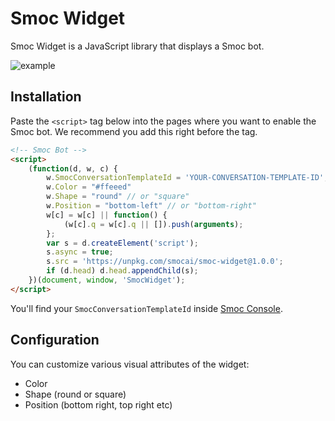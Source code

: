 # Smoc Widget

Smoc Widget is a JavaScript library that displays a Smoc bot.

![example](./docs/example.png)

## Installation

Paste the `<script>` tag below into the pages where you want to enable the Smoc bot. 
We recommend you add this right before the </head> tag.

```html
<!-- Smoc Bot -->
<script>
    (function(d, w, c) {
        w.SmocConversationTemplateId = 'YOUR-CONVERSATION-TEMPLATE-ID';
        w.Color = "#ffeeed"
        w.Shape = "round" // or "square"
        w.Position = "bottom-left" // or "bottom-right"
        w[c] = w[c] || function() {
            (w[c].q = w[c].q || []).push(arguments);
        };
        var s = d.createElement('script');
        s.async = true;
        s.src = 'https://unpkg.com/smocai/smoc-widget@1.0.0';
        if (d.head) d.head.appendChild(s);
    })(document, window, 'SmocWidget');
</script>
```

You'll find your `SmocConversationTemplateId` inside [Smoc Console](https://console.smoc.ai/).

## Configuration

You can customize various visual attributes of the widget:

* Color
* Shape (round or square)
* Position (bottom right, top right etc)

